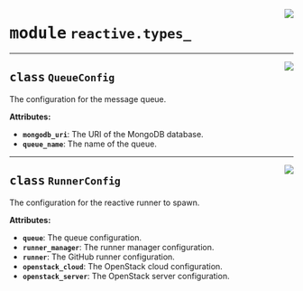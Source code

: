 <!-- markdownlint-disable -->

<a href="../src/github_runner_manager/reactive/types_.py#L0"><img align="right" style="float:right;" src="https://img.shields.io/badge/-source-cccccc?style=flat-square"></a>

# <kbd>module</kbd> `reactive.types_`






---

<a href="../src/github_runner_manager/reactive/types_.py#L11"><img align="right" style="float:right;" src="https://img.shields.io/badge/-source-cccccc?style=flat-square"></a>

## <kbd>class</kbd> `QueueConfig`
The configuration for the message queue. 



**Attributes:**
 
 - <b>`mongodb_uri`</b>:  The URI of the MongoDB database. 
 - <b>`queue_name`</b>:  The name of the queue. 





---

<a href="../src/github_runner_manager/reactive/types_.py#L23"><img align="right" style="float:right;" src="https://img.shields.io/badge/-source-cccccc?style=flat-square"></a>

## <kbd>class</kbd> `RunnerConfig`
The configuration for the reactive runner to spawn. 



**Attributes:**
 
 - <b>`queue`</b>:  The queue configuration. 
 - <b>`runner_manager`</b>:  The runner manager configuration. 
 - <b>`runner`</b>:  The GitHub runner configuration. 
 - <b>`openstack_cloud`</b>:  The OpenStack cloud configuration. 
 - <b>`openstack_server`</b>:  The OpenStack server configuration. 





